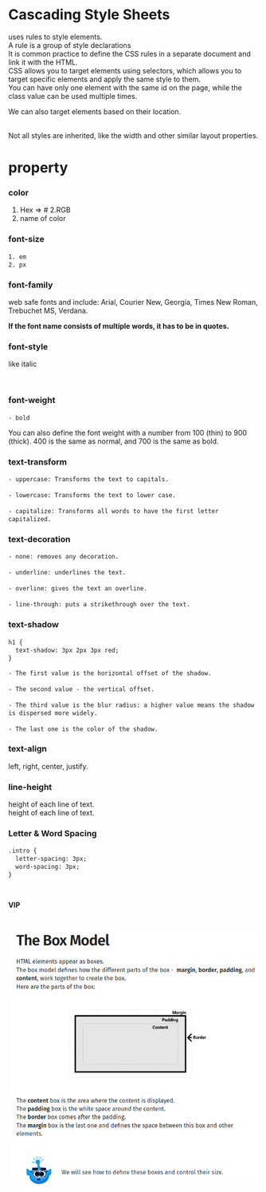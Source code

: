 # Cascading Style Sheets
uses rules to style elements.
<br>
A rule is a group of style declarations
<br>
It is common practice to define the CSS rules in a separate document and link it with the HTML.
<br>
CSS allows you to target elements using selectors, which allows you to target specific elements and apply the same style to them.
<br>
You can have only one element with the same id on the page, while the class value can be used multiple times.

We can also target elements based on their location.

<br>
Not all styles are inherited, like the width and other similar layout properties.
<br>

# property
### color 
 1. Hex => #
 2.RGB
 3. name of color

### font-size
    1. em
    2. px
### font-family
 web safe fonts and include: Arial, Courier New, Georgia, Times New Roman, Trebuchet MS, Verdana.

 **If the font name consists of multiple words, it has to be in quotes.**


 ### font-style  
 like italic

 <br>

 ### font-weight 
    - bold
You can also define the font weight with a number from 100 (thin) to 900 (thick). 400 is the same as normal, and 700 is the same as bold.

### text-transform 
    - uppercase: Transforms the text to capitals.

    - lowercase: Transforms the text to lower case.

    - capitalize: Transforms all words to have the first letter capitalized.

### text-decoration 
    - none: removes any decoration.

    - underline: underlines the text.

    - overline: gives the text an overline.

    - line-through: puts a strikethrough over the text.

### text-shadow 

```
h1 {
  text-shadow: 3px 2px 3px red;
} 
```


    - The first value is the horizontal offset of the shadow.

    - The second value - the vertical offset.

    - The third value is the blur radius: a higher value means the shadow is dispersed more widely.

    - The last one is the color of the shadow.


### text-align
left, right, center, justify.


### line-height
height of each line of text.
<br>
height of each line of text.


### Letter & Word Spacing 

```
.intro {
  letter-spacing: 3px;
  word-spacing: 3px;
} 
```





<br>



**VIP**

<br>

![box](./img/boxModel.png)